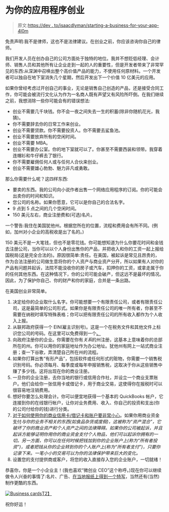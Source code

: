 # 为你的应用程序创业

> 原文:[https://dev . to/isaacdlyman/starting-a-business-for-your-app-4l0m](https://dev.to/isaacdlyman/starting-a-business-for-your-app-4l0m)

免责声明:我不是律师，这也不是法律建议。在创业之前，你应该咨询你自己的律师。

我们开发人员在创办自己的公司方面处于独特的地位。我并不想贬低经理、会计师、销售人员和其他所有让企业走到一起的人的重要性，但是开发者带来了非常罕见的东西:从深渊中召唤出整个高价值产品的能力，不使用任何原材料。一个开发者可以独自在地下室消失几个星期，然后开发出下一个价值 10 亿美元的应用。

如果你曾经考虑过开创自己的事业，无论是销售自己创造的产品，还是接受合同工作，你可能会被流行文化认为作为一名商人既有声望又有风险所吓倒。在我们继续之前，我想消除一些你可能会有的错误想法:

*   创业不需要几千块钱。你不会一夜之间失去一生的积蓄(除非你随机花光，我猜)。
*   你不需要辞去你的日常工作来创业。
*   创业不需要贷款。你不需要投资人。你不需要去鲨鱼池。
*   创业不需要放弃所有的空闲时间。
*   创业不需要 MBA。
*   创业不需要办公室。你的地下室就可以了。你甚至不需要西装和领带。我穿着连帽衫和牛仔裤去了银行。
*   你不需要雇佣任何人或与任何人合伙来创业。
*   创业不需要雄心勃勃、魅力非凡或勇敢。

那么你需要什么呢？这四样东西:

*   要卖的东西。我的公司向小说作者出售一个网络应用程序的订阅。你的可能会出卖你的时间和知识。
*   您公司的名称。如果你愿意，它可以是你自己的合法名字。
*   9 点到 5 点之间的几个空闲时间。
*   150 美元左右，商业注册费和(可选)名片。

一个警告:我住在美国犹他州。根据您所在的位置，流程和费用会有所不同。(例如，加州对小企业的高税收是出了名的。)

150 美元不是一大笔钱，但也不是零花钱。你可能想知道为什么你要花时间和金钱去注册公司，当你可以以个人身份出售你的产品，并把收入和你的工资一起上报给国税局(这是完全合法的)。原因很简单:责任。在美国，被起诉是常见且昂贵的，作为合法注册的公司做生意将你的个人资产与商业资产分开，所以如果有人对你的产品有问题并起诉，法院不能没收你的房子或汽车，扣押你的工资，或拿走属于你的任何其他东西。在这种情况下，你的公司可能会破产，但这远不是最坏的情况。因此，为了保护你自己、你的财产和你的家庭，合并是一条出路。

在美国创业非常简单。

1.  决定给你的企业取什么名字。你可能想要一个有限责任公司，或者有限责任公司，这是最简单的公司形式。如果你是有限责任公司的唯一所有者，你甚至不需要在纳税时填写特殊表格；你可以把有限责任公司的所有收入都作为个人收入上报。
2.  从联邦政府获得一个 EIN(雇主识别号)。这是一个在税务文件和其他文件上标识您公司的号码。在这里可以免费得到一个[。](https://www.irs.gov/businesses/small-businesses-self-employed/apply-for-an-employer-identification-number-ein-online)
3.  向政府注册你的企业。你需要在你有*关系*的州注册，这基本上意味着你的总部所在的州。你可以用你的家庭地址作为办公地址。犹他州有网上一站式商业注册；查一下谷歌，弄清楚自己所在州的流程。
4.  如果你打算出售“有形产品”，包括软件或任何形式的赃物，你需要一个销售税识别号码。你必须每月、每季度或每年申报销售税，这取决于你从这些销售中赚了多少钱。这将出现在你的商业注册。
5.  一旦你的企业注册，去你当地的银行或信用合作社，并设立一个商业支票账户。他们会给你一张信用卡或借记卡，用于商业交易，这使得你在报税时可以很容易地注销费用。
6.  想好你要怎么处理会计。你可以便宜地获得一个基本的 QuickBooks 帐户，它连接到你的在线银行帐户，让你对业务费用、收入、你自己的投资和支出(你的公司付给你的钱)进行分类。
7.  [对于如何使用你的商业信用卡/借记卡和账户要非常小心](https://skillernlaw.com/2012/09/17/commingling-of-business/)。如果你用商业资金支付*与你的业务不相关的东西(如食品杂货或度假)，这被称为“资产混合”，它破坏了你的商业资产和个人资产之间的法律障碍。如果你的公司被起诉，并且起诉方能够证明你用你的商业资金支付个人物品，他们可以起诉你拥有的一切。另一方面，你可以在任何时候把钱加到你的企业账户上(称为“所有者投资”)，或者把钱从你的企业转到你的个人账户上(称为“所有者支付”)，只要你记录下来。一笔小小的交易可以为你的法律保护带来巨大的变化。*
8.  设置您的支付提供商或客户，将您的收入直接存入您的企业账户，一切就绪！

恭喜你，你是一个小企业主！(我也喜欢“微创业 CEO”这个称呼。)现在你可以继续做令人兴奋的事情了:名片、广告、[在当地报纸上得到一个特写](https://twitter.com/edwardtheapp/status/992547593958780928)，当然还有(当然)制作更酷的东西。

[![Business cards](../Images/bb1e6c9f07c66b2ffab211f4a18a031a.png)T2】](https://res.cloudinary.com/practicaldev/image/fetch/s--1Nzo5KYn--/c_limit%2Cf_auto%2Cfl_progressive%2Cq_auto%2Cw_880/http://isaaclyman.com/blog/img/business-cards.jpg)

祝你好运！
